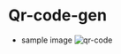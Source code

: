 # Qr-code-gen

- sample image
 ![qr-code](https://github.com/user-attachments/assets/b1b25fdb-23a8-42e8-aef7-4158e84f83ab)
